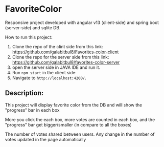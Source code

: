 # FavoriteColor

Responsive project developed with angular v13 (client-side) and spring boot (server-side) and sqlite DB.

How to run this project:
1. Clone the repo of the clint side from this link:  https://github.com/galabitbul8/Favorites-color-client
2. Clone the repo for the server side from this link: https://github.com/galabitbul8/favorites-color-server
3. open the server side in JAVA IDE and run it.
4. Run `npm start` in the client side 
5. Navigate to `http://localhost:4200/`.


## Description:

This project will display favorite color from the DB and will show the "progress" bar in each box

More you click the each box, more votes are counted in each box, and the "progress" bar get bigger/smaller (in compare to all the boxes)

The number of votes shared between users. Any change in the number of votes updated in the page automatically
